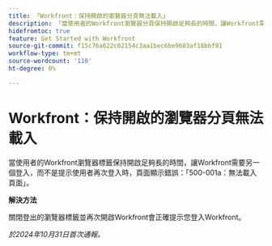 ```yaml
---
title: 「Workfront：保持開啟的瀏覽器分頁無法載入」
description: 「當使用者的Workfront瀏覽器分頁保持開啟足夠長的時間，讓Workfront需要另一個登入，而不是提示使用者再次登入時，頁面顯示錯誤：」500-001a：無法載入頁面「。」
hidefromtoc: true
feature: Get Started with Workfront
source-git-commit: f15c76a622c02154c3aa1bec6be9603af18bbf91
workflow-type: tm+mt
source-wordcount: '110'
ht-degree: 0%

---
```


# Workfront：保持開啟的瀏覽器分頁無法載入

當使用者的Workfront瀏覽器標籤保持開啟足夠長的時間，讓Workfront需要另一個登入，而不是提示使用者再次登入時，頁面顯示錯誤：「500-001a：無法載入頁面」。

**解決方法**

關閉登出的瀏覽器標籤並再次開啟Workfront會正確提示您登入Workfront。

_於2024年10月31日首次通報。_
